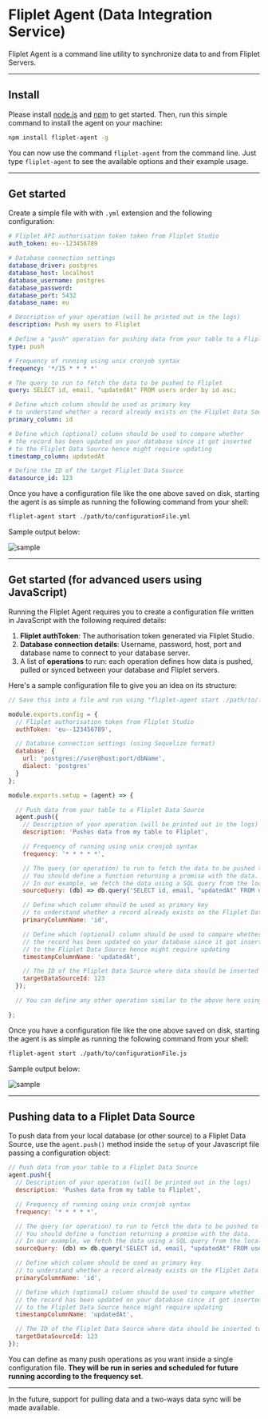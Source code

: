 # Fliplet Agent (Data Integration Service)

Fliplet Agent is a command line utility to synchronize data to and from Fliplet Servers.

---

## Install

Please install [node.js](http://nodejs.org/) and [npm](http://npmjs.com) to get started. Then, run this simple command to install the agent on your machine:

```bash
npm install fliplet-agent -g
```

You can now use the command `fliplet-agent` from the command line. Just type `fliplet-agent` to see the available options and their example usage.

---

## Get started

Create a simple file with with `.yml` extension and the following configuration:

```yml
# Fliplet API authorisation token taken from Fliplet Studio
auth_token: eu--123456789

# Database connection settings
database_driver: postgres
database_host: localhost
database_username: postgres
database_password:
database_port: 5432
database_name: eu

# Description of your operation (will be printed out in the logs)
description: Push my users to Fliplet

# Define a "push" operation for pushing data from your table to a Fliplet Data Source
type: push

# Frequency of running using unix cronjob syntax
frequency: '*/15 * * * *'

# The query to run to fetch the data to be pushed to Fliplet
query: SELECT id, email, "updatedAt" FROM users order by id asc;

# Define which column should be used as primary key
# to understand whether a record already exists on the Fliplet Data Source
primary_column: id

# Define which (optional) column should be used to compare whether
# the record has been updated on your database since it got inserted
# to the Fliplet Data Source hence might require updating
timestamp_column: updatedAt

# Define the ID of the target Fliplet Data Source
datasource_id: 123
```

Once you have a configuration file like the one above saved on disk, starting the agent is as simple as running the following command from your shell:

```bash
fliplet-agent start ./path/to/configurationFile.yml
```

Sample output below:

![sample](https://user-images.githubusercontent.com/574210/45174672-c12aeb80-b20b-11e8-806e-bda5f0e521b0.png)

---

## Get started (for advanced users using JavaScript)

Running the Fliplet Agent requires you to create a configuration file written in JavaScript with the following required details:

1. **Fliplet authToken**: The authorisation token generated via Fliplet Studio.
2. **Database connection details**: Username, password, host, port and database name to connect to your database server.
3. A list of **operations** to run: each operation defines how data is pushed, pulled or synced between your database and Fliplet servers.

Here's a sample configuration file to give you an idea on its structure:

```js
// Save this into a file and run using "fliplet-agent start ./path/to/file.js"

module.exports.config = {
  // Fliplet authorisation token from Fliplet Studio
  authToken: 'eu--123456789',

  // Database connection settings (using Sequelize format)
  database: {
    url: 'postgres://user@host:port/dbName',
    dialect: 'postgres'
  }
};

module.exports.setup = (agent) => {

  // Push data from your table to a Fliplet Data Source
  agent.push({
    // Description of your operation (will be printed out in the logs)
    description: 'Pushes data from my table to Fliplet',

    // Frequency of running using unix cronjob syntax
    frequency: '* * * * *',

    // The query (or operation) to run to fetch the data to be pushed to Fliplet.
    // You should define a function returning a promise with the data.
    // In our example, we fetch the data using a SQL query from the local database.
    sourceQuery: (db) => db.query('SELECT id, email, "updatedAt" FROM users order by id asc;'),

    // Define which column should be used as primary key
    // to understand whether a record already exists on the Fliplet Data Source
    primaryColumnName: 'id',

    // Define which (optional) column should be used to compare whether
    // the record has been updated on your database since it got inserted
    // to the Fliplet Data Source hence might require updating
    timestampColumnName: 'updatedAt',

    // The ID of the Fliplet Data Source where data should be inserted to
    targetDataSourceId: 123
  });

  // You can define any other operation similar to the above here using "agent.push()"

};
```

Once you have a configuration file like the one above saved on disk, starting the agent is as simple as running the following command from your shell:

```bash
fliplet-agent start ./path/to/configurationFile.js
```

Sample output below:

![sample](https://user-images.githubusercontent.com/574210/45174672-c12aeb80-b20b-11e8-806e-bda5f0e521b0.png)

---

## Pushing data to a Fliplet Data Source

To push data from your local database (or other source) to a Fliplet Data Source, use the `agent.push()` method inside the `setup` of your Javascript file passing a configuration object:

```js
// Push data from your table to a Fliplet Data Source
agent.push({
  // Description of your operation (will be printed out in the logs)
  description: 'Pushes data from my table to Fliplet',

  // Frequency of running using unix cronjob syntax
  frequency: '* * * * *',

  // The query (or operation) to run to fetch the data to be pushed to Fliplet.
  // You should define a function returning a promise with the data.
  // In our example, we fetch the data using a SQL query from the local database.
  sourceQuery: (db) => db.query('SELECT id, email, "updatedAt" FROM users order by id asc;'),

  // Define which column should be used as primary key
  // to understand whether a record already exists on the Fliplet Data Source
  primaryColumnName: 'id',

  // Define which (optional) column should be used to compare whether
  // the record has been updated on your database since it got inserted
  // to the Fliplet Data Source hence might require updating
  timestampColumnName: 'updatedAt',

  // The ID of the Fliplet Data Source where data should be inserted to
  targetDataSourceId: 123
});
```

You can define as many push operations as you want inside a single configuration file. **They will be run in series and scheduled for future running according to the frequency set**.

---

In the future, support for pulling data and a two-ways data sync will be made available.
